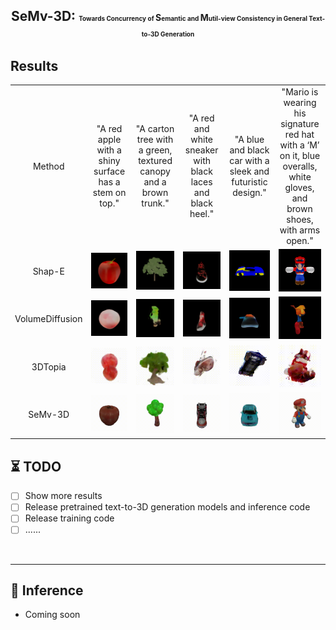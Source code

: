 

<div align="center">

<h2> SeMv-3D: <span style="font-size:10px"> Towards  Concurrency of <span style="font-size:14px">S</span>emantic and <span style="font-size:14px">M</span>util-view Consistency  in  General Text-to-3D Generation </span> </h2> 
</div>

## Results
<table class="center">

  <!-- <td style="text-align:center;" width="50">Input Text</td> -->
  <td style="text-align:center;" width="50">Method</td> 
<!--   <td style="text-align:center;" width="170">Input Text</td> -->
  <td style="text-align:center;" width="170">"A red apple with a shiny surface has a stem on top."</td>
  <td style="text-align:center;" width="170">"A carton tree with a green, textured canopy and a brown trunk."</td>
  
  
  <td style="text-align:center;" width="170">"A red and white sneaker with black laces and black heel."</td>
  <td style="text-align:center;" width="170">"A blue and black car with a sleek and futuristic design."</td>
  <td style="text-align:center;" width="170">"Mario is wearing his signature red hat with a ‘M’ on it, blue overalls, white gloves, and brown shoes, with arms open."</td>
  
  
  <tr>
  <td style="text-align:center;" width="50">Shap-E</td>
  <td><img src=assets/shape/apple.gif width="170"></td>
  <td><img src=assets/shape/tree.gif width="170"></td>
  
  
  <td><img src=assets/shape/shoe.gif width="170"></td>
  <td><img src=assets/shape/car.gif width="170"></td>
  <td><img src=assets/shape/mario.gif width="170"></td>
  
  </tr>

  <tr>
  <td style="text-align:center;" width="50">VolumeDiffusion</td>
  <td><img src=assets/volume/apple.gif width="170"></td>
  <td><img src=assets/volume/tree.gif width="170"></td>
  
  
  <td><img src=assets/volume/shoe.gif width="170"></td>
  <td><img src=assets/volume/car.gif width="170"></td>
  <td><img src=assets/volume/mario.gif width="170"></td>
  
  </tr>

  <tr>
  <td style="text-align:center;" width="50">3DTopia</td>
  <td><img src=assets/topia/apple.gif width="170"></td>
  <td><img src=assets/topia/tree.gif width="170"></td>
  
  
  <td><img src=assets/topia/shoe.gif width="170"></td>
  <td><img src=assets/topia/car.gif width="170"></td>
  <td><img src=assets/topia/mario.gif width="170"></td>
  
  </tr>

  <tr>
  <td style="text-align:center;" width="50">SeMv-3D</td>
  <td><img src=assets/output2.gif width="170"></td>
  <td><img src=assets/output1.gif width="170"></td>
  
  
  <td><img src=assets/output6.gif width="170"></td>
  <td><img src=assets/output4.gif width="170"></td>
  <td><img src=assets/output5.gif width="170"></td>
  
  </tr>
</table >

## ⏳ TODO
- [ ] Show more results
- [ ] Release pretrained text-to-3D generation models and inference code
- [ ] Release training code
- [ ] ......
<br>


---
## 💫 Inference 
- Coming soon
